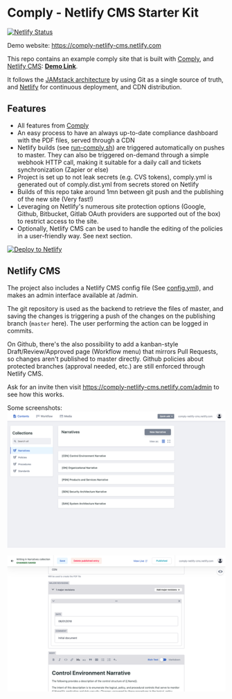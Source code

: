 # Comply - Netlify CMS Starter Kit

[![Netlify Status](https://api.netlify.com/api/v1/badges/5a78d4de-72e1-48b2-9aa9-66964f06f67e/deploy-status)](https://app.netlify.com/sites/comply-netlify-cms/deploys)

Demo website: https://comply-netlify-cms.netlify.com

This repo contains an example comply site that is built with [Comply](https://comply.strongdm.com), and [Netlify CMS](https://www.netlifycms.org): **[Demo Link](https://comply-netlify-cms.netlify.com)**.

It follows the [JAMstack architecture](https://jamstack.org) by using Git as a single source of truth, and [Netlify](https://www.netlify.com) for continuous deployment, and CDN distribution.

## Features

- All features from [Comply](https://comply.strongdm.com)
- An easy process to have an always up-to-date compliance dashboard with the PDF files, served through a CDN
- Netlify builds (see [run-comply.sh](run-comply.sh)) are triggered automatically on pushes to master. They can also be triggered on-demand through a simple webhook HTTP call, making it suitable for a daily call and tickets synchronization (Zapier or else)
- Project is set up to not leak secrets (e.g. CVS tokens), comply.yml is generated out of comply.dist.yml from secrets stored on Netlify
- Builds of this repo take around 1mn between git push and the publishing of the new site (Very fast!)
- Leveraging on Netlify's numerous site protection options (Google, Github, Bitbucket, Gitlab OAuth providers are supported out of the box) to restrict access to the site.
- Optionally, Netlify CMS can be used to handle the editing of the policies in a user-friendly way. See next section.

[![Deploy to Netlify](https://www.netlify.com/img/deploy/button.svg)](https://app.netlify.com/start/deploy?repository=https://github.com/ridem/comply-starter-netlify-cms)

## Netlify CMS
The project also includes a Netlify CMS config file (See [config.yml](static/admin/config.yml)), and makes an admin interface available at /admin.

The git repository is used as the backend to retrieve the files of master, and saving the changes is triggering a push of the changes on the publishing branch (`master` here). The user performing the action can be logged in commits.

On Github, there's the also possibility to add a kanban-style Draft/Review/Approved page (Workflow menu) that mirrors Pull Requests, so changes aren't published to master directly.
Github policies about protected branches (approval needed, etc.) are still enforced through Netlify CMS.

Ask for an invite then visit https://comply-netlify-cms.netlify.com/admin to see how this works.

Some screenshots:
![Admin Dashboard](.github/admin_dashboard.png?raw=true "Admin Dashboard")

![Admin Edit](.github/admin_edit.png?raw=true "Admin Edit")